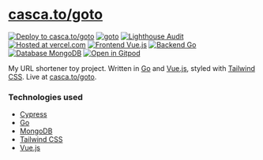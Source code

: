 # [casca.to/goto](https://casca.to/goto)

[![Deploy to casca.to/goto](https://img.shields.io/github/deployments/casca/goto/Production?label=deploy%20to%20casca.to%2Fgoto&logo=dependabot&style=flat-square&labelColor=%232B3137)](https://casca.to/goto)
[![goto](https://img.shields.io/endpoint?url=https://dashboard.cypress.io/badge/simple/o33xfj/master&style=flat-square&logo=cypress&labelColor=%232B3137)](https://dashboard.cypress.io/projects/o33xfj/runs)
[![Lighthouse Audit](https://img.shields.io/badge/dynamic/json?label=lighthouse%20audit&query=average&url=https%3A%2F%2Flighthouse-reports-parser.casca.vercel.app%2Fapi%2Ffor-the-badge%3Furl%3Dhttps%3A%2F%2Fraw.githubusercontent.com%2Fcasca%2Flighthouse-reports%2Fmaster%2Fcasca.to-goto.json&logo=lighthouse&style=flat-square&labelColor=%232B3137)](https://googlechrome.github.io/lighthouse/viewer/?jsonurl=https://raw.githubusercontent.com/casca/lighthouse-reports/master/casca.to-goto.json)
[![Hosted at vercel.com](https://img.shields.io/badge/hosted%20at-vercel.com-black?logo=vercel&logoColor=lightgray&style=flat-square&labelColor=%232B3137)](https://vercel.com)
[![Frontend Vue.js](https://img.shields.io/badge/frontend-Vue.js-%2341b583?logo=Vue.js&style=flat-square&labelColor=%232B3137)](https://vuejs.org)
[![Backend Go](https://img.shields.io/badge/backend-Go-%2300abd6?logo=Go&style=flat-square&labelColor=%232B3137)](https://golang.org)
[![Database MongoDB](https://img.shields.io/badge/database-MongoDB-%2310aa50?logo=MongoDB&style=flat-square&labelColor=%232B3137)](https://www.mongodb.com)
[![Open in Gitpod](https://img.shields.io/badge/open%20code%20in-Gitpod-%09%231966d2?style=flat-square&labelColor=%232B3137&logo=gitpod)](https://gitpod.io/#https://github.com/casca/goto)

My URL shortener toy project. Written in [Go](https://golang.org/) and [Vue.js](https://vuejs.org/), styled with [Tailwind CSS](https://tailwindcss.com/). Live at [casca.to/goto](https://casca.to/goto).

### Technologies used

- [Cypress](https://www.cypress.io/)
- [Go](https://golang.org/)
- [MongoDB](https://www.mongodb.com/)
- [Tailwind CSS](https://tailwindcss.com/)
- [Vue.js](https://vuejs.org/)
